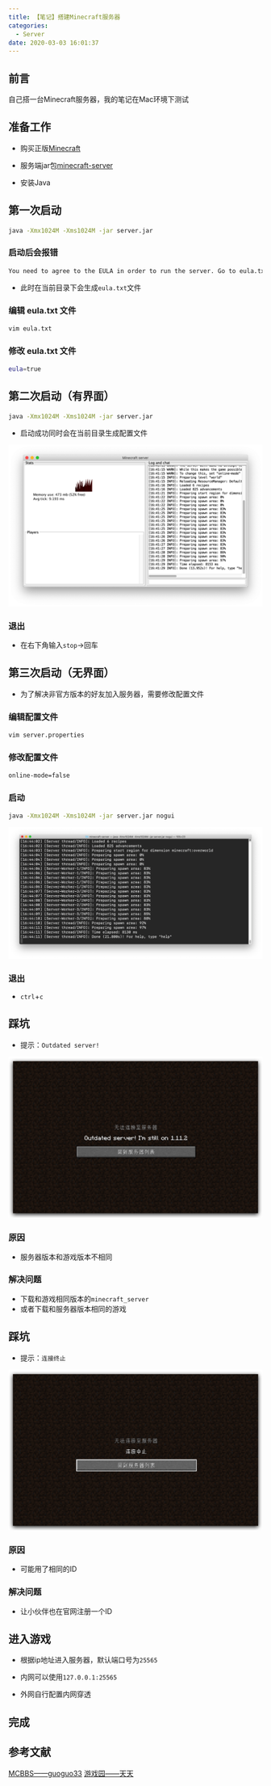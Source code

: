 ```yaml
---
title: 【笔记】搭建Minecraft服务器
categories:
  - Server
date: 2020-03-03 16:01:37
---
```


## 前言

自己搭一台Minecraft服务器，我的笔记在Mac环境下测试

<!-- more -->

## 准备工作

- 购买正版[Minecraft](https://www.minecraft.net/zh-hans/)

- 服务端jar包[minecraft-server](https://www.minecraft.net/en-us/download/server/)

- 安装Java

## 第一次启动

``` sh
java -Xmx1024M -Xms1024M -jar server.jar
```

### 启动后会报错

``` sh
You need to agree to the EULA in order to run the server. Go to eula.txt for more info.
```

- 此时在当前目录下会生成`eula.txt`文件

### 编辑 eula.txt 文件

``` sh
vim eula.txt
```

### 修改 eula.txt 文件

``` sh
eula=true
```

## 第二次启动（有界面）

``` sh
java -Xmx1024M -Xms1024M -jar server.jar
```

- 启动成功同时会在当前目录生成配置文件

![01.png](/images/20200303160137/01.png)

### 退出

- 在右下角输入`stop`->回车

## 第三次启动（无界面）

- 为了解决非官方版本的好友加入服务器，需要修改配置文件

### 编辑配置文件

``` sh
vim server.properties
```

### 修改配置文件

``` sh
online-mode=false
```

### 启动

``` sh
java -Xmx1024M -Xms1024M -jar server.jar nogui
```

![02.png](/images/20200303160137/02.png)

### 退出

- `ctrl`+`c`

## 踩坑

- 提示：`Outdated server!`

![03.png](/images/20200303160137/03.png)

### 原因

- 服务器版本和游戏版本不相同

### 解决问题

- 下载和游戏相同版本的`minecraft_server`
- 或者下载和服务器版本相同的游戏

## 踩坑

- 提示：`连接终止`

![04.png](/images/20200303160137/04.png)

### 原因

- 可能用了相同的ID

### 解决问题

- 让小伙伴也在官网注册一个ID

## 进入游戏

- 根据ip地址进入服务器，默认端口号为`25565`

- 内网可以使用`127.0.0.1:25565`

- 外网自行配置内网穿透

## 完成

## 参考文献

[MCBBS——guoguo33](https://www.mcbbs.net/thread-839376-1-1.html)
[游戏园——天天](http://minecraft.yxzoo.com/106137)

